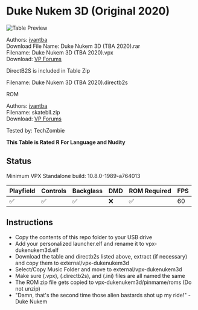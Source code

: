 # Duke Nukem 3D (Original 2020)

![Table Preview](../../images/vpx-dukenukem3d.png)

Authors: [ivantba](https://www.vpforums.org/index.php?showuser=123858)  
Download File Name: Duke Nukem 3D (TBA 2020).rar  
Filename: Duke Nukem 3D (TBA 2020).vpx  
Download: [VP Forums](https://www.vpforums.org/index.php?app=downloads&showfile=14731)

DirectB2S is included in Table Zip
  
Filename: Duke Nukem 3D (TBA 2020).directb2s

ROM 

Authors: [ivantba](https://www.vpforums.org/index.php?showuser=123858)  
Filename: skatebll.zip  
Download: [VP Forums](https://www.vpforums.org/index.php?app=downloads&showfile=674)

Tested by: TechZombie

**This Table is Rated R For Language and Nudity**

## Status 

Minimum VPX Standalone build: 10.8.0-1989-a764013

| Playfield | Controls | Backglass | DMD | ROM Required | FPS | 
|-----------|----------|-----------|-----|--------------|-----|
| :white_check_mark: | :white_check_mark: | :white_check_mark: | :x: | :white_check_mark: | 60 |

## Instructions

- Copy the contents of this repo folder to your USB drive
- Add your personalized launcher.elf and rename it to vpx-dukenukem3d.elf
- Download the table and directb2s listed above, extract (if necessary) and copy them to external/vpx-dukenukem3d
- Select/Copy Music Folder and move to external/vpx-dukenukem3d
- Make sure (.vpx), (.directb2s), and (.ini) files are all named the same
- The ROM zip file gets copied to vpx-dukenukem3d/pinmame/roms (Do not unzip)
- "Damn, that's the second time those alien bastards shot up my ride!" - Duke Nukem

